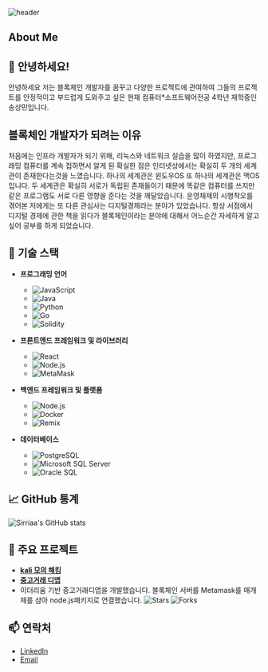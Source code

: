![header](https://capsule-render.vercel.app/api?type=rect&color=auto&text=Welcome%20to%20Sangmin's%20GitHub%20👋&fontSize=35&fontAlignY=50&height=150)



## About Me

## 👋 안녕하세요!

안녕하세요 저는 블록체인 개발자를 꿈꾸고 다양한 프로젝트에 관여하여 그들의 프로젝트를 안정적이고 부드럽게 도와주고 싶은 현재 컴퓨터*소프트웨어전공 4학년 재학중인 송상민입니다.

## 블록체인 개발자가 되려는 이유

 처음에는 인프라 개발자가 되기 위해, 리눅스와 네트워크 실습을 많이 하였지만, 프로그래밍 컴퓨터를 계속 접하면서 알게 된 확실한 점은 인터넷상에서는 확실히 두 개의 세계관이 존재한다는것을 느꼈습니다.  하나의 세계관은 윈도우OS 또 하나의 세계관은 맥OS입니다. 두 세계관은 확실히 서로가 독립된 존재들이기 때문에 똑같은 컴퓨터를 쓰지만 같은 프로그램도 서로 다른 영향을 준다는 것을 깨달았습니다. 운영채제의 시행착오를 겪어본 저에게는 또 다른 관심사는 디지털경제라는 분야가 있었습니다. 항상 서점에서 디지털 경제에 관한 책을 읽다가 블록체인이라는 분야에 대해서 어느순간 자세하게 알고 싶어 공부를 하게 되었습니다. 

## 🌟 기술 스택

- **프로그래밍 언어**
  - ![JavaScript](https://img.shields.io/badge/JavaScript-ES6+-yellow)
  - ![Java](https://img.shields.io/badge/Java-8+-orange)
  - ![Python](https://img.shields.io/badge/Python-3.8+-blue)
  - ![Go](https://img.shields.io/badge/Go-1.16+-cyan)
  - ![Solidity](https://img.shields.io/badge/Solidity-0.8+-gray)

- **프론트엔드 프레임워크 및 라이브러리**
  - ![React](https://img.shields.io/badge/React-JS-blue)
  - ![Node.js](https://img.shields.io/badge/Node.js-JS-green)
  - ![MetaMask](https://img.shields.io/badge/MetaMask-Wallet-orange)

- **백엔드 프레임워크 및 플랫폼**
  - ![Node.js](https://img.shields.io/badge/Node.js-JS-green)
  - ![Docker](https://img.shields.io/badge/Docker-Container-blue)
  - ![Remix](https://img.shields.io/badge/Remix-Framework-purple)

- **데이터베이스**
  - ![PostgreSQL](https://img.shields.io/badge/PostgreSQL-DB-lightblue)
  - ![Microsoft SQL Server](https://img.shields.io/badge/Microsoft_SQL_Server-DB-red)
  - ![Oracle SQL](https://img.shields.io/badge/Oracle_SQL-DB-orange)

## 📈 GitHub 통계

![Sirriaa's GitHub stats](https://github-readme-stats.vercel.app/api?username=Sirriaa&show_icons=true&theme=radical)

## 🚀 주요 프로젝트
- **[kali 모의 해킹](https://github.com/Sirriaa/Ettercap-)**
- **[중고거래 디앱](https://github.com/Sirriaa/ELK/tree/main)**
- 
  이더리움 기반 중고거래디앱을 개발했습니다. 블록체인 서버를 Metamask를 매개체를 삼아 node.js패키지로 연결했습니다. 
  ![Stars](https://encrypted-tbn0.gstatic.com/images?q=tbn:ANd9GcT-r4oOGROCkeOPa_wrX12WwDCrOw-2HKSgeQ&s) ![Forks](https://img.shields.io/github/forks/yourusername/project-name?style=social)

## 📫 연락처

- [LinkedIn](https://www.linkedin.com/in/yourusername/)
- [Email](mailto:game15091509@icloud.com)

